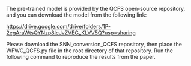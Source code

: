The pre-trained model is provided by the QCFS open-source repository, and you can download the model from the following link:

https://drive.google.com/drive/folders/1P-2egAraWtsQYNzp8lcJvZVEG_KLVV5Q?usp=sharing

Please download the SNN_conversion_QCFS repository, then place the WFWC_QCFS.py file in the root directory of that repository. Run the following command to reproduce the results from the paper.
